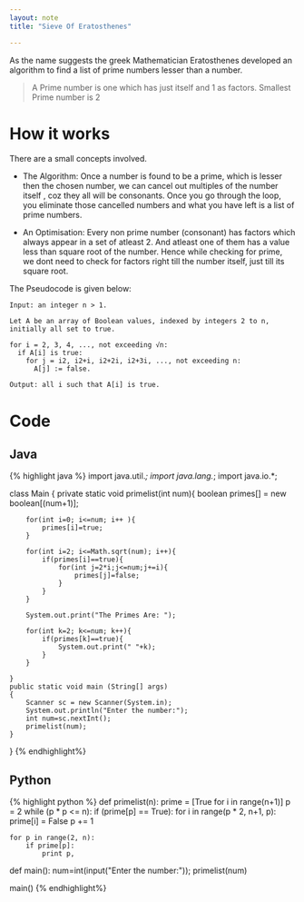 ```yaml
---
layout: note
title: "Sieve Of Eratosthenes"

---
```


As the name suggests the greek Mathematician Eratosthenes developed an algorithm to find a list of prime numbers lesser than a number.

> A Prime number is one which has just itself and 1 as factors.
> Smallest Prime number is 2

# How it works

There are a small concepts involved. 
- The Algorithm: Once a number is found to be a prime, which is lesser then the chosen number, we can cancel out multiples of the number itself , coz they all will be consonants. Once you go through the loop, you eliminate those cancelled numbers and what you have left is a list of prime numbers.

- An Optimisation: Every non prime number (consonant) has factors which always appear in a set of atleast 2. And atleast one of them has a value less than square root of the number. Hence while checking for prime, we dont need to check for factors right till the number itself, just till its square root.

The Pseudocode is given below:
```
Input: an integer n > 1.
 
Let A be an array of Boolean values, indexed by integers 2 to n,
initially all set to true.
 
for i = 2, 3, 4, ..., not exceeding √n:
  if A[i] is true:
    for j = i2, i2+i, i2+2i, i2+3i, ..., not exceeding n:
      A[j] := false.
 
Output: all i such that A[i] is true.
```

# Code

## Java

{% highlight java %}
import java.util.*;
import java.lang.*;
import java.io.*;

class Main
{
    private static void primelist(int num){
        boolean primes[] = new boolean[(num+1)];
        
        for(int i=0; i<=num; i++ ){
            primes[i]=true;
        }
        
        for(int i=2; i<=Math.sqrt(num); i++){
            if(primes[i]==true){
                for(int j=2*i;j<=num;j+=i){
                    primes[j]=false;
                }
            }
        }
        
        System.out.print("The Primes Are: ");
        
        for(int k=2; k<=num; k++){
            if(primes[k]==true){
                System.out.print(" "+k);
            }
        }
        
    }
	public static void main (String[] args)
	{
		Scanner sc = new Scanner(System.in);
		System.out.println("Enter the number:");
		int num=sc.nextInt();
		primelist(num);
	}
}
{% endhighlight%}


## Python

{% highlight python %}
def primelist(n):
    prime = [True for i in range(n+1)]
    p = 2
    while (p * p <= n):
        if (prime[p] == True):
            for i in range(p * 2, n+1, p):
                prime[i] = False
        p += 1
     
    for p in range(2, n):
        if prime[p]:
            print p,
 
def main():
    num=int(input("Enter the number:"));
    primelist(num)
    
main()
{% endhighlight%}